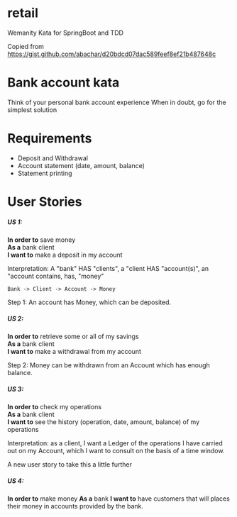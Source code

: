 # retail
Wemanity Kata for SpringBoot and TDD

Copied from https://gist.github.com/abachar/d20bdcd07dac589feef8ef21b487648c


# Bank account kata
Think of your personal bank account experience When in doubt, go for the simplest solution

# Requirements
- Deposit and Withdrawal
- Account statement (date, amount, balance)
- Statement printing

# User Stories
##### US 1:
**In order to** save money  
**As a** bank client  
**I want to** make a deposit in my account  

Interpretation: A "bank" HAS "clients", a "client HAS "account(s)", an "account contains, has, "money"

    Bank -> Client -> Account -> Money

Step 1: An account has Money, which can be deposited.

##### US 2: 
**In order to** retrieve some or all of my savings  
**As a** bank client  
**I want to** make a withdrawal from my account  

Step 2: Money can be withdrawn from an Account which has enough balance.

##### US 3: 
**In order to** check my operations  
**As a** bank client  
**I want to** see the history (operation, date, amount, balance)  of my operations

Interpretation: as a client, I want a Ledger of the operations I have carried out on my Account, which I want to consult on the basis of a time window.

A new user story to take this a little further

##### US 4:
**In order to** make money
**As a** bank
**I want to** have customers that will places their money in accounts provided by the bank.
